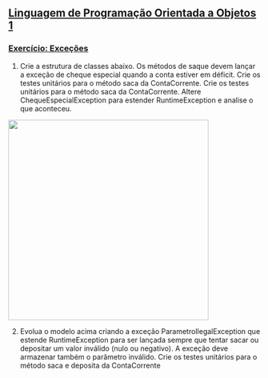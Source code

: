 ## [Linguagem de Programação Orientada a Objetos 1](https://rodrigonoll.github.io/aula/lpoo-1.html)

### [Exercício: Exceções](https://rodrigonoll.github.io/aula/java-api/#/2)

1. Crie a estrutura de classes abaixo. Os métodos de saque devem lançar a exceção de cheque especial quando a conta estiver em déficit.
Crie os testes unitários para o método saca da ContaCorrente. Crie os testes unitários para o método saca da ContaCorrente. Altere ChequeEspecialException para estender RuntimeException e analise o que aconteceu.

<img height="400" src="https://rodrigonoll.github.io/aula/java-api/excecoes/exerc-1.png">

2. Evolua o modelo acima criando a exceção ParametroIlegalException que estende RuntimeException para ser lançada sempre que tentar sacar ou depositar um valor inválido (nulo ou negativo). A exceção deve armazenar também o parâmetro inválido. Crie os testes unitários para o método saca e deposita da ContaCorrente

